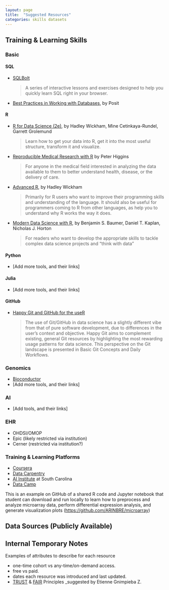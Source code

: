 ```yaml
---
layout: page
title:  "Suggested Resources"
categories: skills datasets
---
```


Training & Learning Skills
-------------

### Basic

#### SQL

* [SQLBolt](https://sqlbolt.com/)

  > A series of interactive lessons and exercises designed to help you quickly learn SQL right in your browser.

* [Best Practices in Working with Databases](https://solutions.posit.co/connections/db/), by Posit

#### R

* [R for Data Science (2e)](https://r4ds.hadley.nz/), by Hadley Wickham, Mine Cetinkaya-Rundel, Garrett Grolemund

  > Learn how to get your data into R, get it into the most useful structure, transform it and visualize.

* [Reproducible Medical Research with R](https://bookdown.org/pdr_higgins/rmrwr/) by Peter Higgins

  > For anyone in the medical field interested in analyzing the data available to them to better understand health, disease, or the delivery of care.

* [Advanced R](https://adv-r.hadley.nz/), by Hadley Wickham

  > Primarily for R users who want to improve their programming skills and understanding of the language. It should also be useful for programmers coming to R from other languages, as help you to understand why R works the way it does.

* [Modern Data Science with R](https://mdsr-book.github.io/mdsr2e/), by Benjamin S. Baumer, Daniel T. Kaplan, Nicholas J. Horton

  > For readers who want to develop the appropriate skills to tackle complex data science projects and “think with data”

#### Python

* [Add more tools, and their links]

#### Julia

* [Add more tools, and their links]

#### GitHub

* [Happy Git and GitHub for the useR](https://happygitwithr.com/)

  > The use of Git/GitHub in data science has a slightly different vibe from that of pure software development, due to differences in the user’s context and objective. Happy Git aims to complement existing, general Git resources by highlighting the most rewarding usage patterns for data science. This perspective on the Git landscape is presented in Basic Git Concepts and Daily Workflows.

### Genomics

* [Bioconductor](https://www.bioconductor.org/)
* [Add more tools, and their links]

### AI

* [Add tools, and their links]

### EHR

* OHDSI/OMOP
* Epic (likely restricted via institution)
* Cerner (restricted via institution?)

### Training & Learning Platforms

* [Coursera](https://www.coursera.org)
* [Data Carpentry](https://datacarpentry.org)
* [AI Institute](https://research.cec.sc.edu/aii) at South Carolina
* [Data Camp](https://www.datacamp.com/tutorial)

This is an example on GitHub of a shared R code and Jupyter notebook that student can download and run locally to learn how to preprocess and analyze microarray data, perform differential expression analysis, and generate visualization plots (https://github.com/ARINBRE/microarray)

Data Sources (Publicly Available)
-------------

Internal Temporary Notes
-------------

Examples of attributes to describe for each resource

* one-time cohort vs any-time/on-demand access.
* free vs paid.
* dates each resource was introduced and last updated.
* [TRUST](https://www.nature.com/articles/s41597-020-0486-7) & [FAIR](https://www.go-fair.org/fair-principles/) Principles _suggested by Etienne Gnimpieba Z.
